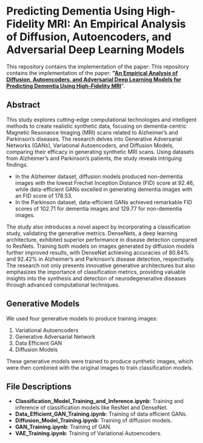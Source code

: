 # Predicting Dementia Using High-Fidelity MRI: An Empirical Analysis of Diffusion, Autoencoders, and Adversarial Deep Learning Models

This repository contains the implementation of the paper: This repository contains the implementation of the paper: **"[An Empirical Analysis of Diffusion, Autoencoders, and Adversarial Deep Learning Models for Predicting Dementia Using High-Fidelity MRI](https://doi.org/10.1109/ACCESS.2024.3354724)**".

## Abstract

This study explores cutting-edge computational technologies and intelligent methods to create realistic synthetic data, focusing on dementia-centric Magnetic Resonance Imaging (MRI) scans related to Alzheimer’s and Parkinson’s diseases. The research delves into Generative Adversarial Networks (GANs), Variational Autoencoders, and Diffusion Models, comparing their efficacy in generating synthetic MRI scans. Using datasets from Alzheimer’s and Parkinson’s patients, the study reveals intriguing findings. 

- In the Alzheimer dataset, diffusion models produced non-dementia images with the lowest Frechet Inception Distance (FID) score at 92.46, while data-efficient GANs excelled in generating dementia images with an FID score of 178.53.
- In the Parkinson dataset, data-efficient GANs achieved remarkable FID scores of 102.71 for dementia images and 129.77 for non-dementia images.

The study also introduces a novel aspect by incorporating a classification study, validating the generative metrics. DenseNets, a deep learning architecture, exhibited superior performance in disease detection compared to ResNets. Training both models on images generated by diffusion models further improved results, with DenseNet achieving accuracies of 80.84% and 92.42% in Alzheimer’s and Parkinson’s disease detection, respectively. The research not only presents innovative generative architectures but also emphasizes the importance of classification metrics, providing valuable insights into the synthesis and detection of neurodegenerative diseases through advanced computational techniques.

## Generative Models

We used four generative models to produce training images:
1. Variational Autoencoders
2. Generative Adversarial Network
3. Data Efficient GAN
4. Diffusion Models

These generative models were trained to produce synthetic images, which were then combined with the original images to train classification models.

## File Descriptions

- **Classification_Model_Training_and_Inference.ipynb**: Training and inference of classification models like ResNet and DenseNet.
- **Data_Efficient_GAN_Training.ipynb**: Training of data efficient GANs.
- **Diffusion_Model_Training.ipynb**: Training of diffusion models.
- **GAN_Training.ipynb**: Training of GAN.
- **VAE_Training.ipynb**: Training of Variational Autoencoders.

